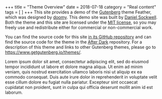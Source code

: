 +++
title = "Theme Overview"
date = 2018-07-18
category = "Real content"
tags = [
]
+++
This site provides a demo of the [Gutenberg](https://www.getgutenberg.io)
theme Feather, which was designed by [doomy](https://vaporsoft.net).  This
demo site was built by [Daniel Sockwell](https://www.codesections.com).  Both
the theme and this site are licensed under the
[MIT license](https://opensource.org/licenses/MIT), so you may freely use and
redistribute either for commercial or non-commercial work.

You can find the source code for this site [in its GitHub
repository](https://github.com/codesections/gutenberg-theme-demo/tree/feather)
and can find the source code for the theme in the
[After Dark](https://www.github.com/piedoom/feather) repository.  For a
description of this theme and links to other Gutenberg themes, please
go to <https://www.getgutenberg.io/themes/>.

<!-- more -->

Lorem ipsum dolor sit amet, consectetur adipiscing elit, sed do eiusmod tempor
incididunt ut labore et dolore magna aliqua. Ut enim ad minim veniam, quis
nostrud exercitation ullamco laboris nisi ut aliquip ex ea commodo consequat.
Duis aute irure dolor in reprehenderit in voluptate velit esse cillum dolore
eu fugiat nulla pariatur. Excepteur sint occaecat cupidatat non proident, sunt
in culpa qui officia deserunt mollit anim id est laborum.
